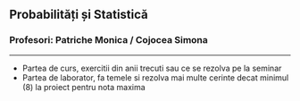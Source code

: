 ## Probabilități și Statistică
### Profesori: Patriche Monica / Cojocea Simona
--------
* Partea de curs, exercitii din anii trecuti sau ce se rezolva pe la seminar
* Partea de laborator, fa temele si rezolva mai multe cerinte decat minimul (8) la proiect pentru nota maxima